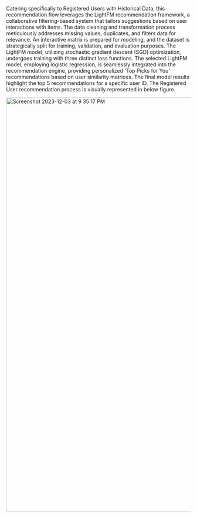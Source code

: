 Catering specifically to Registered Users with Historical Data, this recommendation flow leverages the LightFM recommendation framework, a collaborative filtering-based system that tailors suggestions based on user interactions with items. The data cleaning and transformation process meticulously addresses missing values, duplicates, and filters data for relevance. An interactive matrix is prepared for modeling, and the dataset is strategically split for training, validation, and evaluation purposes. The LightFM model, utilizing stochastic gradient descent (SGD) optimization, undergoes training with three distinct loss functions. The selected LightFM model, employing logistic regression, is seamlessly integrated into the recommendation engine, providing personalized 'Top Picks for You' recommendations based on user similarity matrices. The final model results highlight the top 5 recommendations for a specific user ID. The Registered User recommendation process is visually represented in below figure.

<img width="1131" alt="Screenshot 2023-12-03 at 9 35 17 PM" src="https://github.com/Anitha-Balachandran/SmartReco-ECommerce-Recommender/assets/143915040/4755b62a-37f1-4a23-b44e-f5b83ebffda5">

